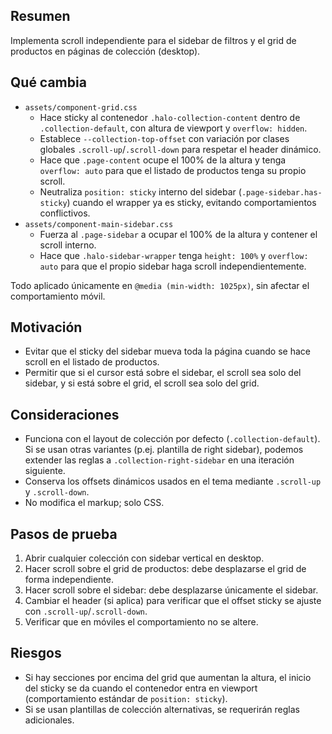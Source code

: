 ## Resumen
Implementa scroll independiente para el sidebar de filtros y el grid de productos en páginas de colección (desktop).

## Qué cambia
- `assets/component-grid.css`
  - Hace sticky al contenedor `.halo-collection-content` dentro de `.collection-default`, con altura de viewport y `overflow: hidden`.
  - Establece `--collection-top-offset` con variación por clases globales `.scroll-up`/`.scroll-down` para respetar el header dinámico.
  - Hace que `.page-content` ocupe el 100% de la altura y tenga `overflow: auto` para que el listado de productos tenga su propio scroll.
  - Neutraliza `position: sticky` interno del sidebar (`.page-sidebar.has-sticky`) cuando el wrapper ya es sticky, evitando comportamientos conflictivos.
- `assets/component-main-sidebar.css`
  - Fuerza al `.page-sidebar` a ocupar el 100% de la altura y contener el scroll interno.
  - Hace que `.halo-sidebar-wrapper` tenga `height: 100%` y `overflow: auto` para que el propio sidebar haga scroll independientemente.

Todo aplicado únicamente en `@media (min-width: 1025px)`, sin afectar el comportamiento móvil.

## Motivación
- Evitar que el sticky del sidebar mueva toda la página cuando se hace scroll en el listado de productos.
- Permitir que si el cursor está sobre el sidebar, el scroll sea solo del sidebar, y si está sobre el grid, el scroll sea solo del grid.

## Consideraciones
- Funciona con el layout de colección por defecto (`.collection-default`). Si se usan otras variantes (p.ej. plantilla de right sidebar), podemos extender las reglas a `.collection-right-sidebar` en una iteración siguiente.
- Conserva los offsets dinámicos usados en el tema mediante `.scroll-up` y `.scroll-down`.
- No modifica el markup; solo CSS.

## Pasos de prueba
1. Abrir cualquier colección con sidebar vertical en desktop.
2. Hacer scroll sobre el grid de productos: debe desplazarse el grid de forma independiente.
3. Hacer scroll sobre el sidebar: debe desplazarse únicamente el sidebar.
4. Cambiar el header (si aplica) para verificar que el offset sticky se ajuste con `.scroll-up`/`.scroll-down`.
5. Verificar que en móviles el comportamiento no se altere.

## Riesgos
- Si hay secciones por encima del grid que aumentan la altura, el inicio del sticky se da cuando el contenedor entra en viewport (comportamiento estándar de `position: sticky`).
- Si se usan plantillas de colección alternativas, se requerirán reglas adicionales.
